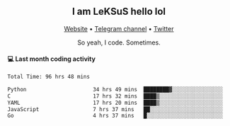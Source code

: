 <h2 align="center">I am LeKSuS hello lol</h2>
<div align="center">
  <a href="https://leksus.net">Website</a> •
  <a href="https://t.me/leksus_was_here">Telegram channel</a> •
  <a href="https://twitter.com/___LeKSuS___">Twitter</a>
</div>
<p align="center">So yeah, I code. Sometimes.</p>

#### :computer: Last month coding activity
<!--START_SECTION:waka-->

```txt
Total Time: 96 hrs 48 mins

Python                     34 hrs 49 mins  ████████▓░░░░░░░░░░░░░░░░   34.71 %
C                          17 hrs 32 mins  ████▒░░░░░░░░░░░░░░░░░░░░   17.48 %
YAML                       17 hrs 20 mins  ████▒░░░░░░░░░░░░░░░░░░░░   17.28 %
JavaScript                 7 hrs 37 mins   ██░░░░░░░░░░░░░░░░░░░░░░░   07.59 %
Go                         4 hrs 37 mins   █░░░░░░░░░░░░░░░░░░░░░░░░   04.61 %
```

<!--END_SECTION:waka-->

<!-- flag{4_l0t_0f_1nter35t1ng_th1ng5_4r3_1n_publ1c_d0m41n} -->
